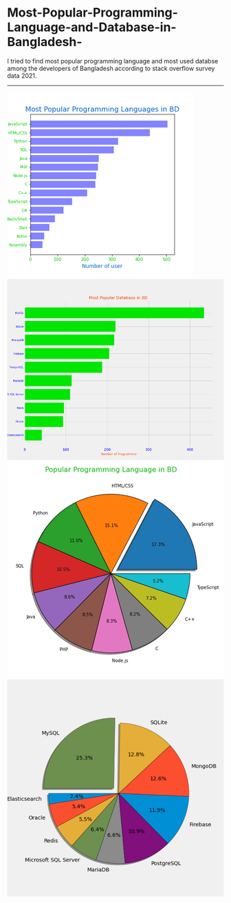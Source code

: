 # Most-Popular-Programming-Language-and-Database-in-Bangladesh-
I tried to find most popular programming language and most used databse among the developers of Bangladesh according to stack overflow survey data 2021.
<hr>
<img src="/barh_programming_lang.png" alt="Top programming Language in BD" syle="height: 300px; width: 300px;">
<img src="/barh_database.png" alt="Top Database in BD" syle="height: 300px; width: 300px;">

<img src="/pie_charts_programming_lang.jpg" alt="Top programming Language in BD" syle="height: 300px; width: 300px;">
<img src="/pie_database.png" alt="Top Database in BD" syle="height: 300px; width: 300px;">
